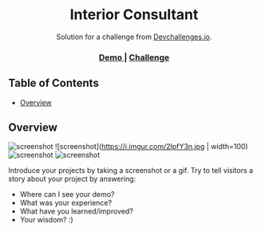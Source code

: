 <h1 align="center">Interior Consultant</h1>

<div align="center">
   Solution for a challenge from  <a href="http://devchallenges.io" target="_blank">Devchallenges.io</a>.
</div>

<div align="center">
  <h3>
    <a href="https://{revixxd.github.io/interior-consultant/}">
      Demo
    </a>
    <span> | </span>
    <a href="https://devchallenges.io/challenges/Jymh2b2FyebRTUljkNcb">
      Challenge
    </a>
  </h3>
</div>

<!-- TABLE OF CONTENTS -->

## Table of Contents

- [Overview](#overview)

<!-- OVERVIEW -->

## Overview

![screenshot](https://i.imgur.com/2IpfY3n.jpg)
![screenshot](https://i.imgur.com/2IpfY3n.jpg | width=100)
![screenshot](https://i.imgur.com/h73QhCM.jpg)
![screenshot](https://i.imgur.com/y2I76sB.png)

Introduce your projects by taking a screenshot or a gif. Try to tell visitors a story about your project by answering:

- Where can I see your demo?
- What was your experience?
- What have you learned/improved?
- Your wisdom? :)

